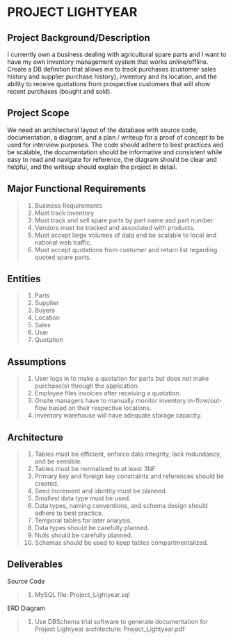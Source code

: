 # PROJECT LIGHTYEAR

## Project Background/Description

I currently own a business dealing with agricultural spare parts and I want to have my own inventory management system that works online/offline. Create a DB definition that allows me to track purchases (customer sales history and supplier purchase history), inventory and its location, and the ability to receive quotations from prospective customers that will show recent purchases (bought and sold).

## Project Scope

We need an architectural layout of the database with source code, documentation, a diagram, and a plan / writeup for a proof of concept to be used for interview purposes. The code should adhere to best practices and be scalable, the documentation should be informative and consistent while easy to read and navigate for reference, the diagram should be clear and helpful, and the writeup should explain the project in detail.

## Major Functional Requirements

> 1. Business Requirements <br />
> 2. Must track inventory <br />
> 3. Must track and sell spare parts by part name and part number. <br />
> 4. Vendors must be tracked and associated with products. <br />
> 5. Must accept large volumes of data and be scalable to local and national web traffic. <br />
> 6. Must accept quotations from customer and return list regarding quoted spare parts. <br />

## Entities 

> 1. Parts <br />
> 2. Supplier <br />
> 3. Buyers <br />
> 4. Location <br />
> 5. Sales <br />
> 6. User <br />
> 7. Quotation <br />

## Assumptions

> 1. User logs in to make a quotation for parts but does not make purchase(s) through the application. <br />
> 2. Employee files invoices after receiving a quotation. <br />
> 3. Onsite managers have to manually monitor inventory in-flow/out-flow based on their respective locations. <br />
> 4. Inventory warehouse will have adequate storage capacity. <br />

## Architecture 

> 1. Tables must be efficient, enforce data integrity, lack redundancy, and be sensible. <br />
> 2. Tables must be normalized to at least 3NF. <br />
> 3. Primary key and foreign key constraints and references should be created. <br />
> 4. Seed increment and identity must be planned. <br />
> 5. Smallest data type must be used. <br />
> 6. Data types, naming conventions, and schema design should adhere to best practice. <br />
> 7. Temporal tables for later analysis. <br />
> 8. Data types should be carefully planned. <br />
> 9. Nulls should be carefully planned. <br />
> 10. Schemas should be used to keep tables compartmentalized. <br />

## Deliverables

Source Code <br />
> 
> 1. MySQL file: Project_Lightyear.sql <br />
>
ERD Diagram <br />
> 1. Use DBSchema trial software to generate documentation for Project Lightyear architecture: Project_Lightyear.pdf <br />


